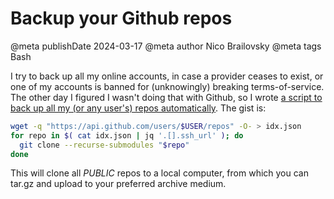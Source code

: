 # Backup your Github repos

@meta publishDate 2024-03-17
@meta author Nico Brailovsky
@meta tags Bash

I try to back up all my online accounts, in case a provider ceases to exist, or one of my accounts is banned for (unknowingly) breaking terms-of-service. The other day I figured I wasn't doing that with Github, so I wrote [a script to back up all my (or any user's) repos automatically](https://github.com/nicolasbrailo/Nico.rc/blob/master/github.backup.sh). The gist is:

```bash
wget -q "https://api.github.com/users/$USER/repos" -O- > idx.json
for repo in $( cat idx.json | jq '.[].ssh_url' ); do
  git clone --recurse-submodules "$repo"
done
```

This will clone all *PUBLIC* repos to a local computer, from which you can tar.gz and upload to your preferred archive medium.

